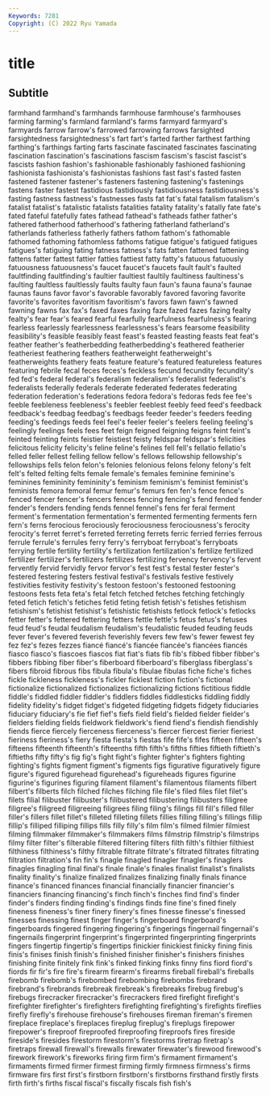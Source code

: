 ```yaml
---
Keywords: 7281
Copyright: (C) 2022 Ryu Yamada
---
```



# title

## Subtitle
 farmhand farmhand's
farmhands farmhouse farmhouse's farmhouses farming farming's farmland farmland's farms farmyard
farmyard's farmyards farrow farrow's farrowed farrowing farrows farsighted farsightedness farsightedness's
fart fart's farted farther farthest farthing farthing's farthings farting farts
fascinate fascinated fascinates fascinating fascination fascination's fascinations fascism fascism's fascist
fascist's fascists fashion fashion's fashionable fashionably fashioned fashioning fashionista fashionista's
fashionistas fashions fast fast's fasted fasten fastened fastener fastener's fasteners
fastening fastening's fastenings fastens faster fastest fastidious fastidiously fastidiousness fastidiousness's
fasting fastness fastness's fastnesses fasts fat fat's fatal fatalism fatalism's
fatalist fatalist's fatalistic fatalists fatalities fatality fatality's fatally fate fate's
fated fateful fatefully fates fathead fathead's fatheads father father's fathered
fatherhood fatherhood's fathering fatherland fatherland's fatherlands fatherless fatherly fathers fathom
fathom's fathomable fathomed fathoming fathomless fathoms fatigue fatigue's fatigued fatigues
fatigues's fatiguing fating fatness fatness's fats fatten fattened fattening fattens
fatter fattest fattier fatties fattiest fatty fatty's fatuous fatuously fatuousness
fatuousness's faucet faucet's faucets fault fault's faulted faultfinding faultfinding's faultier
faultiest faultily faultiness faultiness's faulting faultless faultlessly faults faulty faun
faun's fauna fauna's faunae faunas fauns favor favor's favorable favorably
favored favoring favorite favorite's favorites favoritism favoritism's favors fawn fawn's
fawned fawning fawns fax fax's faxed faxes faxing faze fazed
fazes fazing fealty fealty's fear fear's feared fearful fearfully fearfulness
fearfulness's fearing fearless fearlessly fearlessness fearlessness's fears fearsome feasibility feasibility's
feasible feasibly feast feast's feasted feasting feasts feat feat's feather
feather's featherbedding featherbedding's feathered featherier featheriest feathering feathers featherweight featherweight's
featherweights feathery feats feature feature's featured featureless features featuring febrile
fecal feces feces's feckless fecund fecundity fecundity's fed fed's federal
federal's federalism federalism's federalist federalist's federalists federally federals federate federated
federates federating federation federation's federations fedora fedora's fedoras feds fee
fee's feeble feebleness feebleness's feebler feeblest feebly feed feed's feedback
feedback's feedbag feedbag's feedbags feeder feeder's feeders feeding feeding's feedings
feeds feel feel's feeler feeler's feelers feeling feeling's feelingly feelings
feels fees feet feign feigned feigning feigns feint feint's feinted
feinting feints feistier feistiest feisty feldspar feldspar's felicities felicitous felicity
felicity's feline feline's felines fell fell's fellatio fellatio's felled feller
fellest felling fellow fellow's fellows fellowship fellowship's fellowships fells felon
felon's felonies felonious felons felony felony's felt felt's felted felting
felts female female's females feminine feminine's feminines femininity femininity's feminism
feminism's feminist feminist's feminists femora femoral femur femur's femurs fen
fen's fence fence's fenced fencer fencer's fencers fences fencing fencing's
fend fended fender fender's fenders fending fends fennel fennel's fens
fer feral ferment ferment's fermentation fermentation's fermented fermenting ferments fern
fern's ferns ferocious ferociously ferociousness ferociousness's ferocity ferocity's ferret ferret's
ferreted ferreting ferrets ferric ferried ferries ferrous ferrule ferrule's ferrules
ferry ferry's ferryboat ferryboat's ferryboats ferrying fertile fertility fertility's fertilization
fertilization's fertilize fertilized fertilizer fertilizer's fertilizers fertilizes fertilizing fervency fervency's
fervent fervently fervid fervidly fervor fervor's fest fest's festal fester
fester's festered festering festers festival festival's festivals festive festively festivities
festivity festivity's festoon festoon's festooned festooning festoons fests feta feta's
fetal fetch fetched fetches fetching fetchingly feted fetich fetich's fetiches
fetid feting fetish fetish's fetishes fetishism fetishism's fetishist fetishist's fetishistic
fetishists fetlock fetlock's fetlocks fetter fetter's fettered fettering fetters fettle
fettle's fetus fetus's fetuses feud feud's feudal feudalism feudalism's feudalistic
feuded feuding feuds fever fever's fevered feverish feverishly fevers few
few's fewer fewest fey fez fez's fezes fezzes fiancé fiancé's
fiancée fiancée's fiancées fiancés fiasco fiasco's fiascoes fiascos fiat fiat's
fiats fib fib's fibbed fibber fibber's fibbers fibbing fiber fiber's
fiberboard fiberboard's fiberglass fiberglass's fibers fibroid fibrous fibs fibula fibula's
fibulae fibulas fiche fiche's fiches fickle fickleness fickleness's fickler ficklest
fiction fiction's fictional fictionalize fictionalized fictionalizes fictionalizing fictions fictitious fiddle
fiddle's fiddled fiddler fiddler's fiddlers fiddles fiddlesticks fiddling fiddly fidelity
fidelity's fidget fidget's fidgeted fidgeting fidgets fidgety fiduciaries fiduciary fiduciary's
fie fief fief's fiefs field field's fielded fielder fielder's fielders
fielding fields fieldwork fieldwork's fiend fiend's fiendish fiendishly fiends fierce
fiercely fierceness fierceness's fiercer fiercest fierier fieriest fieriness fieriness's fiery
fiesta fiesta's fiestas fife fife's fifes fifteen fifteen's fifteens fifteenth
fifteenth's fifteenths fifth fifth's fifths fifties fiftieth fiftieth's fiftieths fifty
fifty's fig fig's fight fight's fighter fighter's fighters fighting fighting's
fights figment figment's figments figs figurative figuratively figure figure's figured
figurehead figurehead's figureheads figures figurine figurine's figurines figuring filament filament's
filamentous filaments filbert filbert's filberts filch filched filches filching file
file's filed files filet filet's filets filial filibuster filibuster's filibustered
filibustering filibusters filigree filigree's filigreed filigreeing filigrees filing filing's filings
fill fill's filled filler filler's fillers fillet fillet's filleted filleting
fillets fillies filling filling's fillings fillip fillip's filliped filliping fillips
fills filly filly's film film's filmed filmier filmiest filming filmmaker
filmmaker's filmmakers films filmstrip filmstrip's filmstrips filmy filter filter's filterable
filtered filtering filters filth filth's filthier filthiest filthiness filthiness's filthy
filtrable filtrate filtrate's filtrated filtrates filtrating filtration filtration's fin fin's
finagle finagled finagler finagler's finaglers finagles finagling final final's finale
finale's finales finalist finalist's finalists finality finality's finalize finalized finalizes
finalizing finally finals finance finance's financed finances financial financially financier
financier's financiers financing financing's finch finch's finches find find's finder
finder's finders finding finding's findings finds fine fine's fined finely
fineness fineness's finer finery finery's fines finesse finesse's finessed finesses
finessing finest finger finger's fingerboard fingerboard's fingerboards fingered fingering fingering's
fingerings fingernail fingernail's fingernails fingerprint fingerprint's fingerprinted fingerprinting fingerprints fingers
fingertip fingertip's fingertips finickier finickiest finicky fining finis finis's finises
finish finish's finished finisher finisher's finishers finishes finishing finite finitely
fink fink's finked finking finks finny fins fiord fiord's fiords
fir fir's fire fire's firearm firearm's firearms fireball fireball's fireballs
firebomb firebomb's firebombed firebombing firebombs firebrand firebrand's firebrands firebreak firebreak's
firebreaks firebug firebug's firebugs firecracker firecracker's firecrackers fired firefight firefight's
firefighter firefighter's firefighters firefighting firefighting's firefights fireflies firefly firefly's firehouse
firehouse's firehouses fireman fireman's firemen fireplace fireplace's fireplaces fireplug fireplug's
fireplugs firepower firepower's fireproof fireproofed fireproofing fireproofs fires fireside fireside's
firesides firestorm firestorm's firestorms firetrap firetrap's firetraps firewall firewall's firewalls
firewater firewater's firewood firewood's firework firework's fireworks firing firm firm's
firmament firmament's firmaments firmed firmer firmest firming firmly firmness firmness's
firms firmware firs first first's firstborn firstborn's firstborns firsthand firstly
firsts firth firth's firths fiscal fiscal's fiscally fiscals fish fish's
